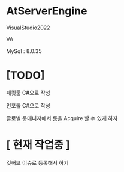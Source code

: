 # AtServerEngine


VisualStudio2022

VA

MySql : 8.0.35



# [TODO]

패킷툴 C#으로 작성

인포툴 C#으로 작성

글로벌 룸매니저에서 룸을 Acquire 할 수 있게 하자


# [ 현재 작업중 ]

깃허브 이슈로 등록해서 하기
